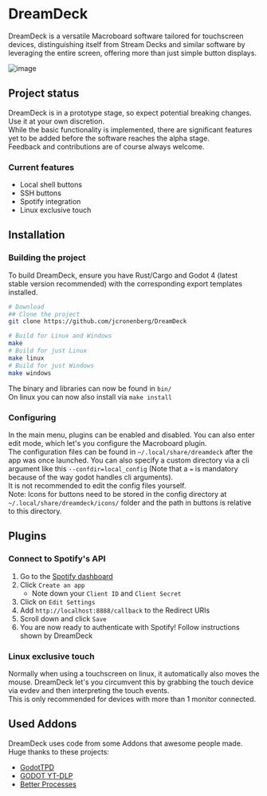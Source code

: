# DreamDeck
DreamDeck is a versatile Macroboard software tailored for touchscreen devices, distinguishing itself from Stream Decks and similar software by leveraging the entire screen, offering more than just simple button displays.

![image](https://github.com/jcronenberg/DreamDeck/assets/54934253/996e89e4-4991-4f19-ad1f-5c928e267af9)

## Project status
DreamDeck is in a prototype stage, so expect potential breaking changes. Use it at your own discretion.  
While the basic functionality is implemented, there are significant features yet to be added before the software reaches the alpha stage.  
Feedback and contributions are of course always welcome.

### Current features
* Local shell buttons
* SSH buttons
* Spotify integration
* Linux exclusive touch

## Installation
### Building the project
To build DreamDeck, ensure you have Rust/Cargo and Godot 4 (latest stable version recommended) with the corresponding export templates installed.
```bash
# Download
## Clone the project
git clone https://github.com/jcronenberg/DreamDeck

# Build for Linux and Windows
make
# Build for just Linux
make linux
# Build for just Windows
make windows
```
The binary and libraries can now be found in `bin/`  
On linux you can now also install via `make install`

### Configuring
In the main menu, plugins can be enabled and disabled. You can also enter edit mode, which let's you configure the Macroboard plugin.  
The configuration files can be found in `~/.local/share/dreamdeck` after the app was once launched.
You can also specify a custom directory via a cli argument like this `--confdir=local_config` (Note that a `=` is mandatory because of the way godot handles cli arguments).  
It is not recommended to edit the config files yourself.  
Note: Icons for buttons need to be stored in the config directory at `~/.local/share/dreamdeck/icons/` folder and the path in buttons is relative to this directory.

## Plugins
### Connect to Spotify's API
1. Go to the [Spotify dashboard](https://developer.spotify.com/dashboard/applications)
1. Click `Create an app`
    - Note down your `Client ID` and `Client Secret`
1. Click on `Edit Settings`
1. Add `http://localhost:8888/callback` to the Redirect URIs
1. Scroll down and click `Save`
1. You are now ready to authenticate with Spotify! Follow instructions shown by DreamDeck

### Linux exclusive touch
Normally when using a touchscreen on linux, it automatically also moves the mouse. DreamDeck let's you circumvent this by grabbing the touch device via evdev and then interpreting the touch events.  
This is only recommended for devices with more than 1 monitor connected.

## Used Addons
DreamDeck uses code from some Addons that awesome people made. Huge thanks to these projects:
* [GodotTPD](https://github.com/deep-entertainment/godottpd)
* [GODOT YT-DLP](https://github.com/Nolkaloid/godot-yt-dlp)
* [Better Processes](https://gitlab.com/greenfox/better-processes)
